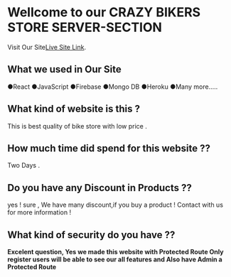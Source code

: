 # Wellcome to our CRAZY BIKERS STORE SERVER-SECTION

Visit Our Site[Live Site Link](https://crazy-bikers-shop.web.app/).

## What we used in Our Site
●React
●JavaScript
●Firebase
●Mongo DB
●Heroku
●Many more.....

## What kind of website is this ?

This is best quality of bike store with low price .

## How much time did spend for this website ??

Two Days .

## Do you have any Discount in Products ??

yes ! sure , We have many discount,if you buy a product ! Contact with us for more information !

## What kind of security do you have ??

**Excelent question, Yes we made this website with Protected Route Only register users will be able to see our all features and Also have Admin a Protected Route**

